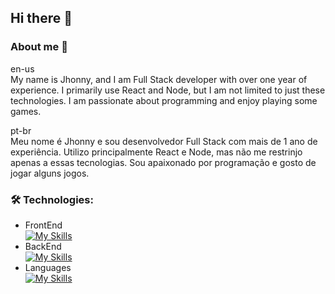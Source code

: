 ## Hi there 👋

### About me 💬

en-us <br/>
My name is Jhonny, and I am Full Stack developer with over one year of experience. I primarily use React and Node, but I am not limited to just these technologies. I am passionate about programming and enjoy playing some games. <br/>

pt-br <br/>
Meu nome é Jhonny e sou desenvolvedor Full Stack com mais de 1 ano de experiência. Utilizo principalmente React e Node, mas não me restrinjo apenas a essas tecnologias. Sou apaixonado por programação e gosto de jogar alguns jogos. <br/>

### 🛠️ Technologies: <br/> 
- FrontEnd <br/> 
[![My Skills](https://skillicons.dev/icons?i=react,nextjs,tailwind,vite,bootstrap&theme=dark&perline=5)](https://skillicons.dev)
- BackEnd <br/> 
[![My Skills](https://skillicons.dev/icons?i=nodejs,nestjs,express,postgres,docker&theme=dark&perline=5)](https://skillicons.dev)
- Languages <br/> 
[![My Skills](https://skillicons.dev/icons?i=js,typescript,go&theme=dark&perline=5)](https://skillicons.dev)



<!--
Here are some ideas to get you started:

- 🔭 I’m currently working on ...
- 🌱 I’m currently learning ...
- 👯 I’m looking to collaborate on ...
- 🤔 I’m looking for help with ...
- 💬 Ask me about ...
- 📫 How to reach me: ...
- 😄 Pronouns: ...
- ⚡ Fun fact: ...
-->
